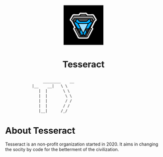 # <p align="center"> <img src="https://github.com/tesseract-org/about/blob/main/resources/35855D08-A811-4962-A293-B2C6C34937DD.png" alt="Tesseract"/>
# <p align="center"> Tesseract </p>
</p>


         		     ________    __
			    |__    __|   \ \           
			       |  |       \ \          
			       |  |        \ \         
			       |  |        / /         
			       |  |       / /  
			       |__|      /_/  
			       
 
# About Tesseract
Tesseract is an non-profit organization started in 2020. It aims in changing the socity by code for the betterment of the civilization.

